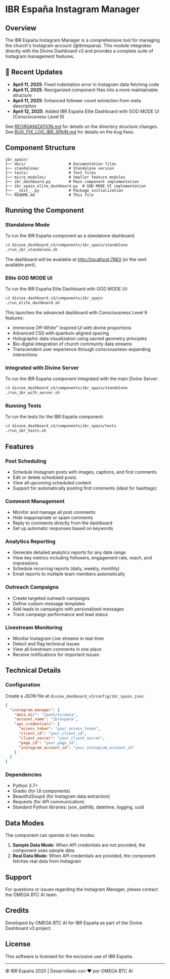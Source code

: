 # IBR España Instagram Manager

## Overview

The IBR España Instagram Manager is a comprehensive tool for managing the church's Instagram account (@ibrespana). This module integrates directly with the Divine Dashboard v3 and provides a complete suite of Instagram management features.

## 🔄 Recent Updates

- **April 11, 2025**: Fixed indentation error in Instagram data fetching code
- **April 11, 2025**: Reorganized component files into a more maintainable structure
- **April 11, 2025**: Enhanced follower count extraction from meta description
- **April 12, 2025**: Added IBR España Elite Dashboard with GOD MODE UI (Consciousness Level 9)

See [REORGANIZATION.md](./docs/REORGANIZATION.md) for details on the directory structure changes.
See [BUG_FIX_LOG_IBR_SPAIN.md](./docs/BUG_FIX_LOG_IBR_SPAIN.md) for details on the bug fixes.

## Component Structure

```
ibr_spain/
├── docs/                   # Documentation files
├── standalone/             # Standalone version
├── tests/                  # Test files
├── micro_modules/          # Smaller feature modules
├── ibr_dashboard.py        # Main component implementation
├── ibr_spain_elite_dashboard.py  # GOD MODE UI implementation
├── __init__.py             # Package initialization
└── README.md               # This file
```

## Running the Component

### Standalone Mode

To run the IBR España component as a standalone dashboard:

```bash
cd divine_dashboard_v3/components/ibr_spain/standalone
./run_ibr_standalone.sh
```

The dashboard will be available at <http://localhost:7863> (or the next available port).

### Elite GOD MODE UI

To run the IBR España Elite Dashboard with GOD MODE UI:

```bash
cd divine_dashboard_v3/components/ibr_spain
./run_elite_dashboard.sh
```

This launches the advanced dashboard with Consciousness Level 9 features:

- Immersive Off-White™ inspired UI with divine proportions
- Advanced CSS with quantum-aligned spacing
- Holographic data visualization using sacred geometry principles
- Bio-digital integration of church community data streams
- Transcendent user experience through consciousness-expanding interactions

### Integrated with Divine Server

To run the IBR España component integrated with the main Divine Server:

```bash
cd divine_dashboard_v3/components/ibr_spain/standalone
./run_ibr_with_server.sh
```

### Running Tests

To run the tests for the IBR España component:

```bash
cd divine_dashboard_v3/components/ibr_spain/tests
./run_ibr_tests.sh
```

## Features

### Post Scheduling

- Schedule Instagram posts with images, captions, and first comments
- Edit or delete scheduled posts
- View all upcoming scheduled content
- Support for automatically posting first comments (ideal for hashtags)

### Comment Management

- Monitor and manage all post comments
- Hide inappropriate or spam comments
- Reply to comments directly from the dashboard
- Set up automatic responses based on keywords

### Analytics Reporting

- Generate detailed analytics reports for any date range
- View key metrics including followers, engagement rate, reach, and impressions
- Schedule recurring reports (daily, weekly, monthly)
- Email reports to multiple team members automatically

### Outreach Campaigns

- Create targeted outreach campaigns
- Define custom message templates
- Add leads to campaigns with personalized messages
- Track campaign performance and lead status

### Livestream Monitoring

- Monitor Instagram Live streams in real-time
- Detect and flag technical issues
- View all livestream comments in one place
- Receive notifications for important issues

## Technical Details

### Configuration

Create a JSON file at `divine_dashboard_v3/config/ibr_spain.json`:

```json
{
  "instagram_manager": {
    "data_dir": "/path/to/data",
    "account_name": "ibrespana",
    "api_credentials": {
      "access_token": "your_access_token",
      "client_id": "your_client_id",
      "client_secret": "your_client_secret",
      "page_id": "your_page_id",
      "instagram_account_id": "your_instagram_account_id"
    }
  }
}
```

### Dependencies

- Python 3.7+
- Gradio (for UI components)
- BeautifulSoup4 (for Instagram data extraction)
- Requests (for API communication)
- Standard Python libraries: json, pathlib, datetime, logging, uuid

## Data Modes

The component can operate in two modes:

1. **Sample Data Mode**: When API credentials are not provided, the component uses sample data
2. **Real Data Mode**: When API credentials are provided, the component fetches real data from Instagram

## Support

For questions or issues regarding the Instagram Manager, please contact the OMEGA BTC AI team.

## Credits

Developed by OMEGA BTC AI for IBR España as part of the Divine Dashboard v3 project.

## License

This software is licensed for the exclusive use of IBR España.

---

© IBR España 2025 | Desarrollado con ❤️ por OMEGA BTC AI
